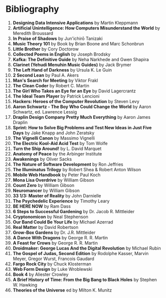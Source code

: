# Bibliography

1. **Designing Data Intensive Applications** by Martin Kleppmann
1. **Artificial Unintelligence: How Computers Misunderstand the World** by Meredith Broussard
1. **In Praise of Shadows** by Jun'ichirō Tanizaki
1. **Music Theory 101** by Book by Brian Boone and Marc Schonbrun
1. **Little Brother** by Cory Doctorow
1. **Collected Poems in English** by Joseph Brodsky
1. **Kafka: The Definitive Guide** by Neha Narkhede and Gwen Shapira
1. **Clarinet (Yehudi Menuhin Music Guides)** by Jack Brymer
1. **The Left Hand of Darkness** by Ursula K. Le Guin
1. **2 Second Lean** by Paul A. Akers
1. **Man's Search for Meeting** by Viktor Frakl
1. **The Clean Coder** by Robert C. Martin
1. **The Girl Who Takes an Eye for an Eye** by David Lagercrantz
1. **The Ideal Team Player** by Patrick Lencioni
1. **Hackers: Heroes of the Computer Revolution** by Steven Levy
1. **Aaron Schwartz - The Boy Who Could Change the World** by Aaron Schwartz, ed. Lawrence Lessig
1. **Draplin Design Company Pretty Much Everything** by Aaron James Draplin
1. **Sprint: How to Solve Big Problems and Test New Ideas in Just Five Days** by Jake Knapp and John Zeratsky
1. **The Vignelli Canon** by Massimo Vignelli
1. **The Electric Kool-Aid Acid Test** by Tom Wolfe
1. **Turn the Ship Around!** by L. David Marquet
1. **Anatomy of Peace** by the Arbinger Institute
1. **Awakenings** by Oliver Sacks
1. **The Nature of Software Development** by Ron Jeffries
1. **The Illuminatus Trilogy** by Robert Shea & Robert Anton Wilson     
1. **Mobile Web Handbook** by Peter Paul Koch
1. **Mona Lisa Overdrive** by William Gibson       
1. **Count Zero** by William Gibson
1. **Neuromancer** by William Gibson
1. **33 1/3: Master of Reality** by John Darnielle 
1. **The Psychedelic Experience** by Timothy Leary 
1. **BE HERE NOW** by Ram Dass
1. **6 Steps to Successful Gardening** by Dr. Jacob R. Mittleider
1. **Cryptonomicon** by Neal Stephenson
1. **Our Band Could Be Your Life** by Michael Azerrad
1. **Real Matter** by David Robertson
1. **Grow-Box Gardens** by Dr. J.R. Mittleider
1. **A Dance With Dragons** by George R. R. Martin
1. **A Feast for Crows** by George R. R. Martin
1. **Droidmaker: George Lucas And the Digital Revolution** by Michael Rubin
1. **The Gospel of Judas, Second Edition** by  Rodolphe Kasser, Marvin Meyer, Gregor Wurst, Francois Gaudard
1. **Fargo Rock City** by Chuck Klosterman
1. **Web Form Design** by Luke Wroblewski
1. **Book 4** by Aliester Crowley
1. **A Brief History of Time: From the Big Bang to Black Holes** by Stephen W. Hawking
1. **Theories of the Universe** ed by Milton K. Munitz  
